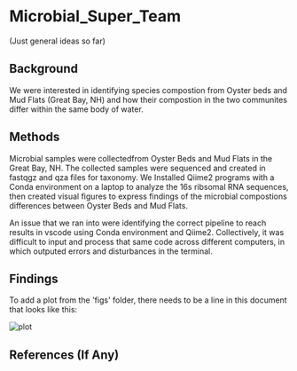 # Microbial_Super_Team

(Just general ideas so far)

## Background

We were interested in identifying species compostion from Oyster beds and Mud Flats (Great Bay, NH) and how their compostion in the two communites differ within the same body of water. 

## Methods

Microbial samples were collectedfrom Oyster Beds and Mud Flats in the Great Bay, NH. The collected samples were sequenced and created in fastqgz and qza files for taxonomy. We Installed Qiime2 programs with a Conda environment on a laptop to analyze the 16s ribsomal RNA sequences, then created visual figures to express findings of the microbial compostions differences between Oyster Beds and Mud Flats.

An issue that we ran into were identifying the correct pipeline to reach results in vscode using Conda environment and Qiime2. Collectively, it was difficult to input and process that same code across different computers, in which outputed errors and disturbances in the terminal.


## Findings

To add a plot from the 'figs' folder, there needs to be a line in this document that looks like this:

![plot](figures/plotfile.png)

## References (If Any)
